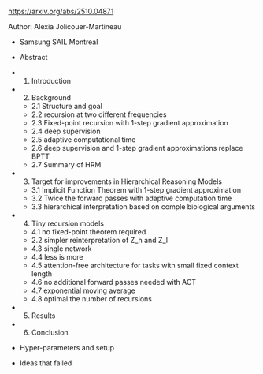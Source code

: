 https://arxiv.org/abs/2510.04871

Author: Alexia Jolicouer-Martineau
- Samsung SAIL Montreal

- Abstract
- 1. Introduction
- 2. Background
	- 2.1 Structure and goal 
	- 2.2 recursion at two different frequencies
	- 2.3 Fixed-point recursion with 1-step gradient approximation
	- 2.4 deep supervision
	- 2.5 adaptive computational time
	- 2.6 deep supervision and 1-step gradient approximations replace BPTT
	- 2.7 Summary of HRM
- 3. Target for improvements in Hierarchical Reasoning Models
	- 3.1 Implicit Function Theorem with 1-step gradient approximation
	- 3.2 Twice the forward passes with adaptive computation time
	- 3.3 hierarchical interpretation based on comple biological arguments
- 4. Tiny recursion models
	- 4.1 no fixed-point theorem required
	- 2.2 simpler reinterpretation of Z_h and Z_l
	- 4.3 single network
	- 4.4 less is more
	- 4.5 attention-free architecture for tasks with small fixed context length
	- 4.6 no additional forward passes needed with ACT
	- 4.7 exponential moving average
	- 4.8 optimal the number of recursions
- 5. Results
- 6. Conclusion
- Hyper-parameters and setup
- Ideas that failed
